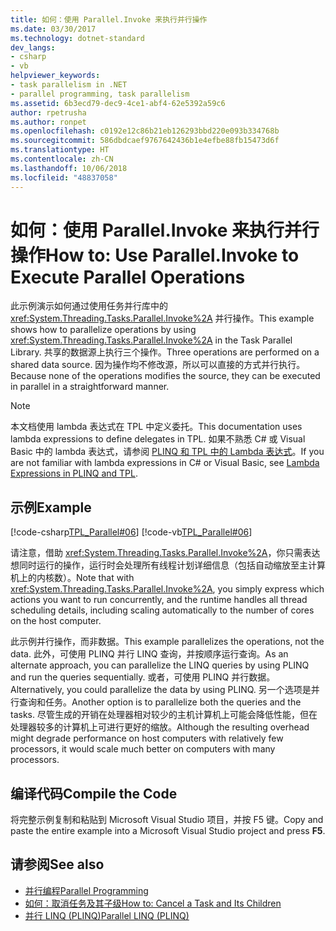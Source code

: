 ```yaml
---
title: 如何：使用 Parallel.Invoke 来执行并行操作
ms.date: 03/30/2017
ms.technology: dotnet-standard
dev_langs:
- csharp
- vb
helpviewer_keywords:
- task parallelism in .NET
- parallel programming, task parallelism
ms.assetid: 6b3ecd79-dec9-4ce1-abf4-62e5392a59c6
author: rpetrusha
ms.author: ronpet
ms.openlocfilehash: c0192e12c86b21eb126293bbd220e093b334768b
ms.sourcegitcommit: 586dbdcaef9767642436b1e4efbe88fb15473d6f
ms.translationtype: HT
ms.contentlocale: zh-CN
ms.lasthandoff: 10/06/2018
ms.locfileid: "48837058"
---
```

# <a name="how-to-use-parallelinvoke-to-execute-parallel-operations"></a><span data-ttu-id="50897-102">如何：使用 Parallel.Invoke 来执行并行操作</span><span class="sxs-lookup"><span data-stu-id="50897-102">How to: Use Parallel.Invoke to Execute Parallel Operations</span></span>

<span data-ttu-id="50897-103">此示例演示如何通过使用任务并行库中的 <xref:System.Threading.Tasks.Parallel.Invoke%2A> 并行操作。</span><span class="sxs-lookup"><span data-stu-id="50897-103">This example shows how to parallelize operations by using <xref:System.Threading.Tasks.Parallel.Invoke%2A> in the Task Parallel Library.</span></span> <span data-ttu-id="50897-104">共享的数据源上执行三个操作。</span><span class="sxs-lookup"><span data-stu-id="50897-104">Three operations are performed on a shared data source.</span></span> <span data-ttu-id="50897-105">因为操作均不修改源，所以可以直接的方式并行执行。</span><span class="sxs-lookup"><span data-stu-id="50897-105">Because none of the operations modifies the source, they can be executed in parallel in a straightforward manner.</span></span>

> [!NOTE]
> <span data-ttu-id="50897-106">本文档使用 lambda 表达式在 TPL 中定义委托。</span><span class="sxs-lookup"><span data-stu-id="50897-106">This documentation uses lambda expressions to define delegates in TPL.</span></span> <span data-ttu-id="50897-107">如果不熟悉 C# 或 Visual Basic 中的 lambda 表达式，请参阅 [PLINQ 和 TPL 中的 Lambda 表达式](../../../docs/standard/parallel-programming/lambda-expressions-in-plinq-and-tpl.md)。</span><span class="sxs-lookup"><span data-stu-id="50897-107">If you are not familiar with lambda expressions in C# or Visual Basic, see [Lambda Expressions in PLINQ and TPL](../../../docs/standard/parallel-programming/lambda-expressions-in-plinq-and-tpl.md).</span></span>

## <a name="example"></a><span data-ttu-id="50897-108">示例</span><span class="sxs-lookup"><span data-stu-id="50897-108">Example</span></span>

[!code-csharp[TPL_Parallel#06](../../../samples/snippets/csharp/VS_Snippets_Misc/tpl_parallel/cs/parallelinvoke.cs#06)]
[!code-vb[TPL_Parallel#06](../../../samples/snippets/visualbasic/VS_Snippets_Misc/tpl_parallel/vb/parallelinvoke.vb#06)]

<span data-ttu-id="50897-109">请注意，借助 <xref:System.Threading.Tasks.Parallel.Invoke%2A>，你只需表达想同时运行的操作，运行时会处理所有线程计划详细信息（包括自动缩放至主计算机上的内核数）。</span><span class="sxs-lookup"><span data-stu-id="50897-109">Note that with <xref:System.Threading.Tasks.Parallel.Invoke%2A>, you simply express which actions you want to run concurrently, and the runtime handles all thread scheduling details, including scaling automatically to the number of cores on the host computer.</span></span>

<span data-ttu-id="50897-110">此示例并行操作，而非数据。</span><span class="sxs-lookup"><span data-stu-id="50897-110">This example parallelizes the operations, not the data.</span></span> <span data-ttu-id="50897-111">此外，可使用 PLINQ 并行 LINQ 查询，并按顺序运行查询。</span><span class="sxs-lookup"><span data-stu-id="50897-111">As an alternate approach, you can parallelize the LINQ queries by using PLINQ and run the queries sequentially.</span></span> <span data-ttu-id="50897-112">或者，可使用 PLINQ 并行数据。</span><span class="sxs-lookup"><span data-stu-id="50897-112">Alternatively, you could parallelize the data by using PLINQ.</span></span> <span data-ttu-id="50897-113">另一个选项是并行查询和任务。</span><span class="sxs-lookup"><span data-stu-id="50897-113">Another option is to parallelize both the queries and the tasks.</span></span> <span data-ttu-id="50897-114">尽管生成的开销在处理器相对较少的主机计算机上可能会降低性能，但在处理器较多的计算机上可进行更好的缩放。</span><span class="sxs-lookup"><span data-stu-id="50897-114">Although the resulting overhead might degrade performance on host computers with relatively few processors, it would scale much better on computers with many processors.</span></span>

## <a name="compile-the-code"></a><span data-ttu-id="50897-115">编译代码</span><span class="sxs-lookup"><span data-stu-id="50897-115">Compile the Code</span></span>

<span data-ttu-id="50897-116">将完整示例复制和粘贴到 Microsoft Visual Studio 项目，并按 F5 键。</span><span class="sxs-lookup"><span data-stu-id="50897-116">Copy and paste the entire example into a Microsoft Visual Studio project and press **F5**.</span></span>

## <a name="see-also"></a><span data-ttu-id="50897-117">请参阅</span><span class="sxs-lookup"><span data-stu-id="50897-117">See also</span></span>

- [<span data-ttu-id="50897-118">并行编程</span><span class="sxs-lookup"><span data-stu-id="50897-118">Parallel Programming</span></span>](../../../docs/standard/parallel-programming/index.md)
- [<span data-ttu-id="50897-119">如何：取消任务及其子级</span><span class="sxs-lookup"><span data-stu-id="50897-119">How to: Cancel a Task and Its Children</span></span>](../../../docs/standard/parallel-programming/how-to-cancel-a-task-and-its-children.md)
- [<span data-ttu-id="50897-120">并行 LINQ (PLINQ)</span><span class="sxs-lookup"><span data-stu-id="50897-120">Parallel LINQ (PLINQ)</span></span>](../../../docs/standard/parallel-programming/parallel-linq-plinq.md)
